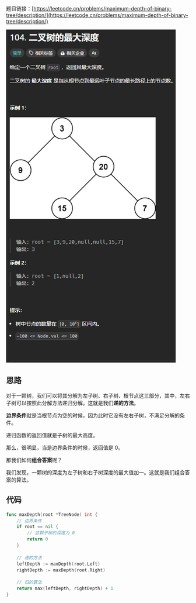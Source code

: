 题目链接：[https://leetcode.cn/problems/maximum-depth-of-binary-tree/description/](https://leetcode.cn/problems/maximum-depth-of-binary-tree/description/)

![](../../../../../images/2024/1732709286830-a8035f33-3caf-44a8-ae56-93021fe14ceb.png)

## 思路
对于一颗树，我们可以将其分解为左子树、右子树、根节点这三部分，其中，左右子树可以按照此分解方法递归分解。这就是我们**递的方法**。

**边界条件**就是当根节点为空的时候，因为此时它没有左右子树，不满足分解的条件。

递归函数的返回值就是子树的最大高度。

那么，很明显，当是边界条件的时候，返回值是 0。

那我们如何**组合答案**呢？

我们发现，一颗树的深度为左子树和右子树深度的最大值加一。这就是我们组合答案的算法。

## 代码
```go
func maxDepth(root *TreeNode) int {
    // 边界条件
    if root == nil {
        // 这颗子树的深度为 0
        return 0
    }

    // 递的方法
    leftDepth := maxDepth(root.Left)
    rightDepth := maxDepth(root.Right)

    // 归的算法
    return max(leftDepth, rightDepth) + 1
}
```

